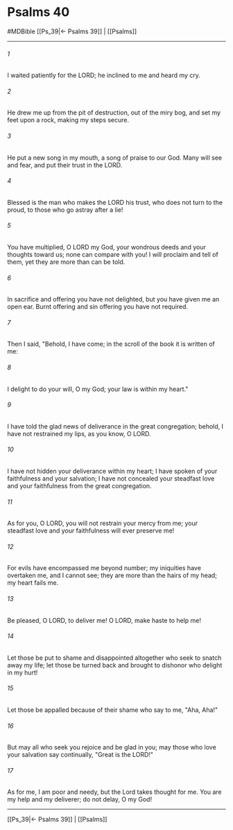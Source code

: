 # Psalms 40
#MDBible
[[Ps_39|← Psalms 39]] | [[Psalms]]

***

###### 1 

I waited patiently for the LORD; he inclined to me and heard my cry. 

###### 2 

He drew me up from the pit of destruction, out of the miry bog, and set my feet upon a rock, making my steps secure. 

###### 3 

He put a new song in my mouth, a song of praise to our God. Many will see and fear, and put their trust in the LORD. 

###### 4 

Blessed is the man who makes the LORD his trust, who does not turn to the proud, to those who go astray after a lie! 

###### 5 

You have multiplied, O LORD my God, your wondrous deeds and your thoughts toward us; none can compare with you! I will proclaim and tell of them, yet they are more than can be told. 

###### 6 

In sacrifice and offering you have not delighted, but you have given me an open ear. Burnt offering and sin offering you have not required. 

###### 7 

Then I said, "Behold, I have come; in the scroll of the book it is written of me: 

###### 8 

I delight to do your will, O my God; your law is within my heart." 

###### 9 

I have told the glad news of deliverance in the great congregation; behold, I have not restrained my lips, as you know, O LORD. 

###### 10 

I have not hidden your deliverance within my heart; I have spoken of your faithfulness and your salvation; I have not concealed your steadfast love and your faithfulness from the great congregation. 

###### 11 

As for you, O LORD, you will not restrain your mercy from me; your steadfast love and your faithfulness will ever preserve me! 

###### 12 

For evils have encompassed me beyond number; my iniquities have overtaken me, and I cannot see; they are more than the hairs of my head; my heart fails me. 

###### 13 

Be pleased, O LORD, to deliver me! O LORD, make haste to help me! 

###### 14 

Let those be put to shame and disappointed altogether who seek to snatch away my life; let those be turned back and brought to dishonor who delight in my hurt! 

###### 15 

Let those be appalled because of their shame who say to me, "Aha, Aha!" 

###### 16 

But may all who seek you rejoice and be glad in you; may those who love your salvation say continually, "Great is the LORD!" 

###### 17 

As for me, I am poor and needy, but the Lord takes thought for me. You are my help and my deliverer; do not delay, O my God! 

***

[[Ps_39|← Psalms 39]] | [[Psalms]]
